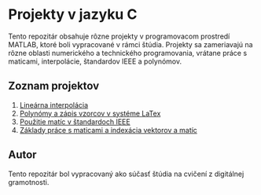 # Projekty v jazyku C

Tento repozitár obsahuje rôzne projekty v programovacom prostredí MATLAB, ktoré boli vypracované v rámci štúdia. Projekty sa zameriavajú na rôzne oblasti numerického a technického programovania, vrátane práce s maticami, interpolácie, štandardov IEEE a polynómov.

## Zoznam projektov

1. [Lineárna interpolácia](https://github.com/petrovcik159/Projekty/tree/main/Matlab/Line%C3%A1rna%20interpol%C3%A1cia)
2. [Polynómy a zápis vzorcov v systéme LaTex](https://github.com/petrovcik159/Projekty/tree/main/Matlab/Polyn%C3%B3my%20a%20z%C3%A1pis%20vzorcov%20v%20syst%C3%A9me%20LaTex)
3. [Použitie matíc v štandardoch IEEE](https://github.com/petrovcik159/Projekty/tree/main/Matlab/Pou%C5%BEitie%20mat%C3%ADc%20v%20%C5%A1tandardoch%20IEEE)
4. [Základy práce s maticami a indexácia vektorov a matíc](https://github.com/petrovcik159/Projekty/tree/main/C/%C5%A0ifrovanie%20a%20anal%C3%BDza%20textov%C3%BDch%20s%C3%BAborov)

## Autor
Tento repozitár bol vypracovaný ako súčasť štúdia na cvičení z digitálnej gramotnosti.
